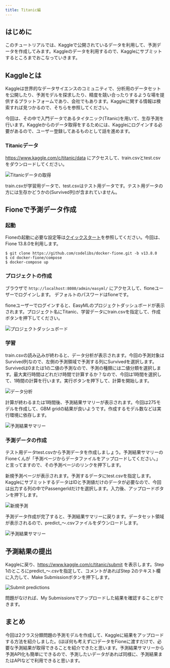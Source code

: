 ```yaml
---
title: Titanic編
---
```


## はじめに

このチュートリアルでは、Kaggleで公開されているデータを利用して、予測データを作成してみます。Kaggleのデータを利用するので、Kaggleにサブミットするところまでおこなっていきます。

## Kaggleとは

Kaggleは世界的なデータサイエンスのコミュニティで、分析用のデータセットを公開したり、予測モデルを探求したり、精度を競い合ったりするような場を提供するプラットフォームであり、会社でもあります。Kaggleに関する情報は検索すれば見つかるので、そちらを参照してください。

今回は、その中で入門データであるタイタニック(Titanic)を用いて、生存予測を行います。Kaggleからのデータ取得をするためには、Kaggleにログインする必要があるので、ユーザー登録してあるものとして話を進めます。

### Titanicデータ

https://www.kaggle.com/c/titanic/data にアクセスして、train.csvとtest.csvをダウンロードしてください。

![Titanicデータの取得](/media/ja/c6ec796b-ba8c-1c7c-5327-c3b3df37f694.png)

train.csvが学習用データで、test.csvはテスト用データです。テスト用データの方には生存かどうかの(Survived列)が含まれていません。

## Fioneで予測データ作成

### 起動

Fioneの起動に必要な設定等は[クイックスタート](/docs/ja/getting-started/quickstart)を参照してください。今回は、Fione 13.8.0を利用します。

```
$ git clone https://github.com/codelibs/docker-fione.git -b v13.8.0
$ cd docker-fione/compose
$ docker-compose up
```

### プロジェクトの作成

ブラウザで `http://localhost:8080/admin/easyml/` にアクセスして、fioneユーザーでログインします。 デフォルトのパスワードはfioneです。

fioneユーザーでログインすると、EasyMLのプロジェクトダッシュボードが表示されます。プロジェクト名にTitanic、学習データにtrain.csvを指定して、作成ボタンを押下してください。

![プロジェクトダッシュボード](/media/ja/79264ff4-98bb-5c20-360c-99c30e7a5657.png)

### 学習

train.csvの読み込みが終わると、データ分析が表示されます。今回の予測対象はSurvived列なので、左側の予測領域で予測する列にSurvivedを選択します。Survivedは0または1の二値の予測なので、予測の種類には二値分類を選択します。最大実行時間はどれだけ時間で計算するか？なので、今回は1時間を選択して、1時間の計算を行います。実行ボタンを押下して、計算を開始します。

![データ分析](/media/ja/2698cf7a-d095-76fa-43b7-0f504c0ad092.png)

計算が終わるまたは1時間後、予測結果サマリーが表示されます。今回は275モデルを作成して、GBM gridの結果が良いようです。作成するモデル数などは実行環境に依存します。

![予測結果サマリー](/media/ja/b45e9938-ed3a-76d1-0294-310c862fcced.png)

### 予測データの作成

テスト用データtest.csvから予測データを作成しましょう。予測結果サマリーのFioneくんが「予測ページからデータファイルをアップロードしてください。」と言ってますので、その予測ページのリンクを押下します。

新規予測ページが表示されます。予測するデータにtest.csvを指定します。KaggleにサブミットするデータはIDと予測値だけのデータが必要なので、今回は出力する列の中でPassengerIdだけを選択します。入力後、アップロードボタンを押下します。

![新規予測](/media/ja/68cc9ffb-90c8-cb25-17a5-9c6a16444349.png)

予測データ作成が完了すると、予測結果サマリーに戻ります。データセット領域が表示されるので、predict_〜.csvファイルをダウンロードします。

![予測結果サマリー](/media/ja/750dc4e8-fc8f-b6b0-669c-f021bea05d58.png)

## 予測結果の提出

Kaggleに戻り、https://www.kaggle.com/c/titanic/submit を表示します。Step 1のところにpredict_〜.csvを指定して、コメントがあればStep 2のテキスト欄に入力して、Make Submissionボタンを押下します。

![Submit predictions](/media/ja/1fd0ac4c-ea17-03e0-58a4-4e7e22608f01.png)

問題がなければ、My Submissionsでアップロードした結果を確認することができます。

## まとめ

今回は2クラス分類問題の予測モデルを作成して、Kaggleに結果をアップロードする方法を紹介しました。(ほぼ何も考えずに)データをFioneに渡すだけで、必要な予測結果が取得できることを紹介できたと思います。予測結果サマリーから予測API化も簡単にできるので、予測したいデータがあれば同様に、予測結果またはAPIなどで利用できると思います。

